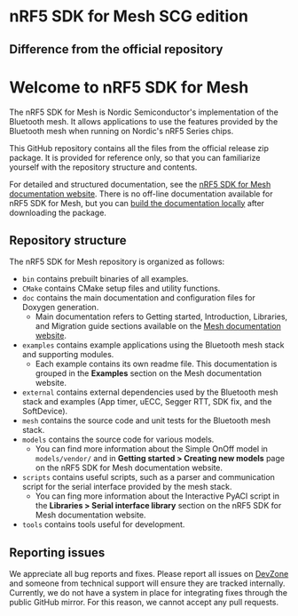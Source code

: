 # nRF5 SDK for Mesh SCG edition

## Difference from the official repository

# Welcome to nRF5 SDK for Mesh

The nRF5 SDK for Mesh is Nordic Semiconductor's implementation of the Bluetooth mesh. It allows
applications to use the features provided by the Bluetooth mesh when running on Nordic's
nRF5 Series chips.

This GitHub repository contains all the files from the official release zip package. It is provided for reference only, so that you can familiarize yourself with the repository structure and contents.

For detailed and structured documentation, see the <a href="https://infocenter.nordicsemi.com/topic/struct_sdk/struct/sdk_mesh_latest.html" target="_blank">nRF5 SDK for Mesh documentation website</a>.
There is no off-line documentation available for nRF5 SDK for Mesh, but you can <a href="https://infocenter.nordicsemi.com/topic/com.nordic.infocenter.meshsdk.v5.0.0/md_doc_getting_started_how_to_build.html#how_to_build_building_docs" target="_blank">build the documentation locally</a> after downloading the package.

## Repository structure

The nRF5 SDK for Mesh repository is organized as follows:
  - `bin` contains prebuilt binaries of all examples.
  - `CMake` contains CMake setup files and utility functions.
  - `doc` contains the main documentation and configuration files for Doxygen generation.
	- Main documentation refers to Getting started, Introduction, Libraries, and Migration guide sections available on the <a href="https://infocenter.nordicsemi.com/topic/struct_sdk/struct/sdk_mesh_latest.html" target="_blank">Mesh documentation website</a>.
  - `examples` contains example applications using the Bluetooth mesh stack and supporting modules.
	- Each example contains its own readme file. This documentation is grouped in the **Examples** section on the Mesh documentation website.
  - `external` contains external dependencies used by the Bluetooth mesh stack and examples (App timer, uECC, Segger RTT, SDK fix, and the SoftDevice).
  - `mesh` contains the source code and unit tests for the Bluetooth mesh stack.
  - `models` contains the source code for various models.
	- You can find more information about the Simple OnOff model in `models/vendor/` and in **Getting started > Creating new models** page on the nRF5 SDK for Mesh documentation website.
  - `scripts` contains useful scripts, such as a parser and communication script for the serial interface provided by the mesh stack.
	- You can fing more information about the Interactive PyACI script in the **Libraries > Serial interface library** section on the nRF5 SDK for Mesh documentation website.
  - `tools` contains tools useful for development.


## Reporting issues

We appreciate all bug reports and fixes. Please report all issues on
<a href="https://devzone.nordicsemi.com" target="_blank">DevZone</a> and someone from
technical support will ensure they are tracked internally. Currently, we do not have a system in place
for integrating fixes through the public GitHub mirror. For this reason, we cannot accept any pull requests.
